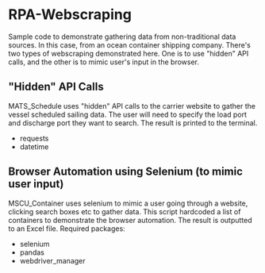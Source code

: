 # RPA-Webscraping
Sample code to demonstrate gathering data from non-traditional data sources. In this case, from an ocean container shipping company. There's two types of webscraping demonstrated here. One is to use "hidden" API calls, and the other is to mimic user's input in the browser. 


## "Hidden" API Calls 
MATS_Schedule uses "hidden" API calls to the carrier website to gather the vessel scheduled sailing data. The user will need to specify the load port and discharge port they want to search. The result is printed to the terminal. 
- requests
- datetime


## Browser Automation using Selenium (to mimic user input)
MSCU_Container uses selenium to mimic a user going through a website, clicking search boxes etc to gather data. This script hardcoded a list of containers to demonstrate the browser automation. The result is outputted to an Excel file. 
Required packages:
- selenium
- pandas
- webdriver_manager
